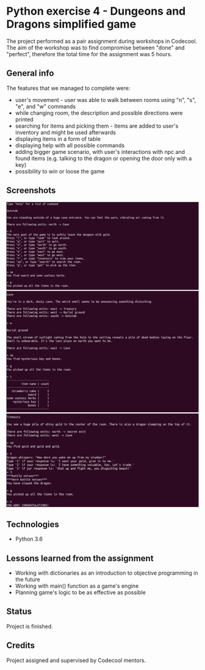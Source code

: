# Python exercise 4 - Dungeons and Dragons simplified game
The project performed as a pair assignment during workshops in Codecool. The aim of the workshop was to find compromise between "done" and "perfect", therefore the total time for the assignment was 5 hours.

## General info
The features that we managed to complete were:
* user's movement - user was able to walk between rooms using "n", "s", "e", and "w" commands
* while changing room, the description and possible directions were printed
* searching for items and picking them - items are added to user's inventory and might be used afterwards
* displaying items in a form of table
* displaying help with all possible commands
* adding bigger game scenario, with user's interactions with npc and found items (e.g. talking to the dragon or opening the door only with a key)
* possibility to win or loose the game

## Screenshots
![User's movement](screenshot1.png)
![User's inventory](screenshot2.png)
![Interactions with other characters](screenshot3.png)

## Technologies
* Python 3.6

## Lessons learned from the assignment
* Working with dictionaries as an introduction to objective programming in the future
* Working with main() function as a game's engine
* Planning game's logic to be as effective as possible

## Status
Project is finished.

## Credits
Project assigned and supervised by Codecool mentors.
